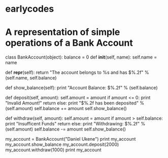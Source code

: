# earlycodes
# A representation of simple operations of a Bank Account

class BankAccount(object):
  balance = 0
  def __init__(self, name):
    self.name = name
    
  def __repr__(self):
    return "The account belongs to %s and has $%.2f" % (self.name, self.balance)
  
  def show_balance(self):
    print "Account Balance: $%.2f" % (self.balance)
    
  def deposit(self, amount):
    self.amount = amount
    if amount <= 0:
      print "Invalid Amount!"
      return
    else:
      print "$%.2f has been deposited" % (self.amount)
      self.balance += amount
      self.show_balance()
      
  def withdraw(self, amount):
    self.amount = amount
    if amount > self.balance:
      print "Insufficent Funds"
      return
    else:
      print "Withdrawing: $%.2f" % (self.amount)
      self.balance -= amount
      self.show_balance()
      
my_account = BankAccount("Daniel Ukene")
print my_account
my_account.show_balance
my_account.deposit(2000)
my_account.withdraw(1000)
print my_account
